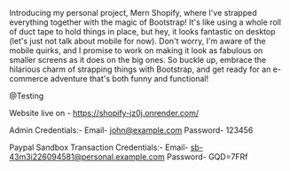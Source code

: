 Introducing my personal project, Mern Shopify, where I've strapped everything together with the magic of Bootstrap! It's like using a whole roll of duct tape to hold things in place, but hey, it looks fantastic on desktop (let's just not talk about mobile for now). Don't worry, I'm aware of the mobile quirks, and I promise to work on making it look as fabulous on smaller screens as it does on the big ones. So buckle up, embrace the hilarious charm of strapping things with Bootstrap, and get ready for an e-commerce adventure that's both funny and functional!


@Testing

Website live on - https://shopify-jz0j.onrender.com/


Admin Credentials:-
  Email- john@example.com
  Password- 123456

Paypal Sandbox Transaction Credentials:-
  Email- sb-43m3i226094581@personal.example.com
  Password- GQD=7FRf
  
 
